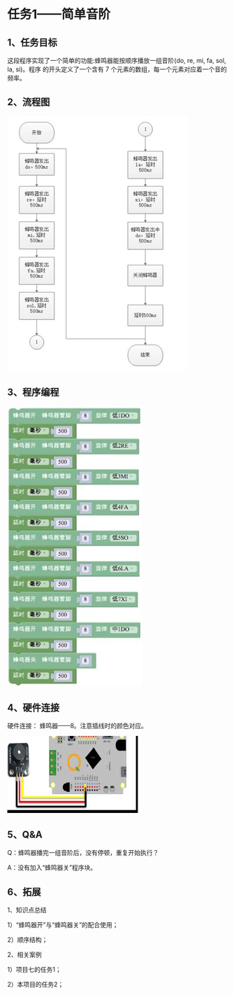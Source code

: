 # 任务1——简单音阶

## 1、任务目标

这段程序实现了一个简单的功能:蜂鸣器能按顺序播放一组音阶\(do, re, mi, fa, sol, la, si\)。程序 的开头定义了一个含有 7 个元素的数组，每一个元素对应着一个音的频率。

## 2、流程图

![&#x56FE;3.8-1](../../../.gitbook/assets/image306.jpg)

## 3、程序编程

![&#x56FE;3.8-2](../../../.gitbook/assets/image308.jpg)

## 4、硬件连接

硬件连接： 蜂鸣器——8。注意插线时的颜色对应。

![&#x56FE;3.8-3](../../../.gitbook/assets/image310.jpg)

## 5、Q&A

Q：蜂鸣器播完一组音阶后，没有停顿，重复开始执行？

A：没有加入“蜂鸣器关”程序块。

## 6、拓展

1、知识点总结

1）“蜂鸣器开”与“蜂鸣器关”的配合使用；

2）顺序结构；

2、相关案例

1）项目七的任务1；

2）本项目的任务2；

